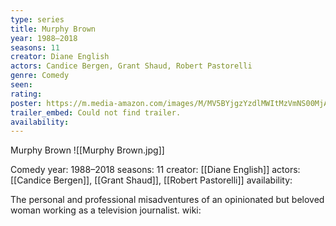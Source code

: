 ```yaml
---
type: series
title: Murphy Brown
year: 1988–2018
seasons: 11
creator: Diane English
actors: Candice Bergen, Grant Shaud, Robert Pastorelli
genre: Comedy
seen:
rating: 
poster: https://m.media-amazon.com/images/M/MV5BYjgzYzdlMWItMzVmNS00MjAzLTgxMDctNDExYzA1YzFiMGE1XkEyXkFqcGdeQXVyODQ1NTk5OQ@@._V1_SX300.jpg
trailer_embed: Could not find trailer.
availability:
---
```

Murphy Brown
![[Murphy Brown.jpg]]

Comedy
year: 1988–2018
seasons: 11
creator: [[Diane English]]
actors: [[Candice Bergen]], [[Grant Shaud]], [[Robert Pastorelli]]
availability:

The personal and professional misadventures of an opinionated but beloved woman working as a television journalist.
wiki: 


